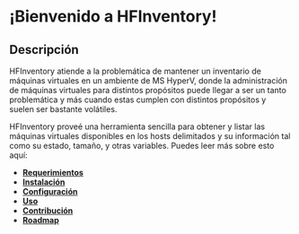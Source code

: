 # ¡Bienvenido a HFInventory!

## Descripción
HFInventory atiende a la problemática de mantener un inventario de máquinas virtuales en un ambiente de MS HyperV, donde la administración de máquinas virtuales para distintos propósitos puede llegar a ser un tanto problemática y más cuando estas cumplen con distintos propósitos y suelen ser bastante volátiles.

HFInventory proveé una herramienta sencilla para obtener y listar las máquinas virtuales disponibles en los hosts delimitados y su información tal como su estado, tamaño, y otras variables. Puedes leer más sobre esto aquí:

 - **[Requerimientos](a)**
 - **[Instalación](a)**
 - **[Configuración](a)**
 - **[Uso](a)**
 - **[Contribución](a)**
 - **[Roadmap](a)**
